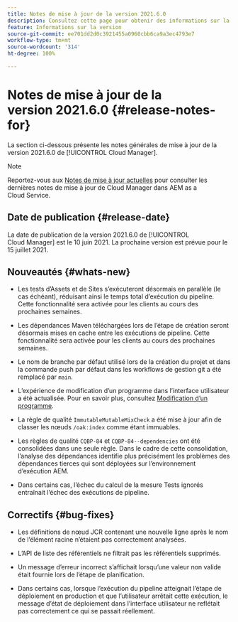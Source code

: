 ```yaml
---
title: Notes de mise à jour de la version 2021.6.0
description: Consultez cette page pour obtenir des informations sur la version 2021.6.0 de Cloud Manager
feature: Informations sur la version
source-git-commit: ee701dd2d0c3921455a0960cbb6ca9a3ec4793e7
workflow-type: tm+mt
source-wordcount: '314'
ht-degree: 100%

---
```


# Notes de mise à jour de la version 2021.6.0 {#release-notes-for}

La section ci-dessous présente les notes générales de mise à jour de la version 2021.6.0 de [!UICONTROL Cloud Manager].

>[!NOTE]
>Reportez-vous aux [Notes de mise à jour actuelles](https://experienceleague.adobe.com/docs/experience-manager-cloud-service/onboarding/getting-access/release-notes-cloud-manager/release-notes-cm-current.html?lang=fr#getting-access) pour consulter les dernières notes de mise à jour de Cloud Manager dans AEM as a Cloud Service.

## Date de publication {#release-date}

La date de publication de la version 2021.6.0 de [!UICONTROL Cloud Manager] est le 10 juin 2021.
La prochaine version est prévue pour le 15 juillet 2021.

## Nouveautés {#whats-new}

* Les tests d’Assets et de Sites s’exécuteront désormais en parallèle (le cas échéant), réduisant ainsi le temps total d’exécution du pipeline. Cette fonctionnalité sera activée pour les clients au cours des prochaines semaines.

* Les dépendances Maven téléchargées lors de l’étape de création seront désormais mises en cache entre les exécutions de pipeline. Cette fonctionnalité sera activée pour les clients au cours des prochaines semaines.

* Le nom de branche par défaut utilisé lors de la création du projet et dans la commande push par défaut dans les workflows de gestion git a été remplacé par `main`.

* L’expérience de modification d’un programme dans l’interface utilisateur a été actualisée. Pour en savoir plus, consultez [Modification d’un programme](/help/using/setting-up-program.md#editing-program).

* La règle de qualité `ImmutableMutableMixCheck` a été mise à jour afin de classer les nœuds `/oak:index` comme étant immuables.

* Les règles de qualité `CQBP-84` et `CQBP-84--dependencies` ont été consolidées dans une seule règle. Dans le cadre de cette consolidation, l’analyse des dépendances identifie plus précisément les problèmes des dépendances tierces qui sont déployées sur l’environnement d’exécution AEM.

* Dans certains cas, l’échec du calcul de la mesure Tests ignorés entraînait l’échec des exécutions de pipeline.

## Correctifs {#bug-fixes}

* Les définitions de nœud JCR contenant une nouvelle ligne après le nom de l’élément racine n’étaient pas correctement analysées.

* L’API de liste des référentiels ne filtrait pas les référentiels supprimés.

* Un message d’erreur incorrect s’affichait lorsqu’une valeur non valide était fournie lors de l’étape de planification.

* Dans certains cas, lorsque l’exécution du pipeline atteignait l’étape de déploiement en production et que l’utilisateur arrêtait cette exécution, le message d’état de déploiement dans l’interface utilisateur ne reflétait pas correctement ce qui se passait réellement.
